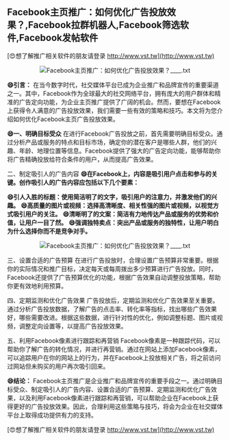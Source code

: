 ## **Facebook主页推广：如何优化广告投放效果？,Facebook拉群机器人,Facebook筛选软件,Facebook发帖软件**

[😍想了解推广相关软件的朋友请登录 http://www.vst.tw](http://www.vst.tw)

 <center><img src="https://vst.tw/MP4/tuiguang/png/1.png" alt="Facebook主页推广：如何优化广告投放效果？____.txt"></center>

**😄引言：**
在当今数字时代，社交媒体平台已成为企业推广和品牌宣传的重要渠道之一。其中，Facebook作为全球最大的社交网络平台，拥有庞大的用户群体和精准的广告定向功能，为企业主页推广提供了广阔的机会。然而，要想在Facebook上获得令人满意的广告投放效果，我们需要一些有效的策略和技巧。本文将为您介绍如何优化Facebook主页广告投放效果。

**😄一、明确目标受众**
在进行Facebook广告投放之前，首先需要明确目标受众。通过分析产品或服务的特点和目标市场，确定你的潜在客户是哪些人群，他们的兴趣、年龄、地理位置等信息。Facebook提供了强大的广告定向功能，能够帮助你将广告精确投放给符合条件的用户，从而提高广告效果。

二、制定吸引人的广告内容
**😄在Facebook上，内容是吸引用户点击和参与的关键。创作吸引人的广告内容应包括以下几个要素：**

**😄引人入胜的标题：使用简洁明了的文字，吸引用户的注意力，并激发他们的兴趣。**
**😄高质量的图片或视频：选择高清晰度、相关性强的图片或视频，以视觉方式吸引用户的关注。**
**😄清晰明了的文案：简洁有力地传达产品或服务的优势和价值，让用户一目了然。**
**😄强调独特卖点：突出产品或服务的独特性，让用户明白为什么选择你而不是竞争对手。**

 <center><img src="https://vst.tw/MP4/tuiguang/png/4.png" alt="Facebook主页推广：如何优化广告投放效果？____.txt"></center>

三、设置合适的广告预算
在进行广告投放时，合理设置广告预算非常重要。根据你的实际情况和推广目标，决定每天或每周拨出多少预算进行广告投放。同时，Facebook还提供了广告预算优化的功能，根据广告效果自动调整投放策略，帮助你更有效地利用预算。

四、定期监测和优化广告效果
广告投放后，定期监测和优化广告效果至关重要。通过分析广告投放数据，了解广告的点击率、转化率等指标，找出哪些广告效果好，哪些需要改进。根据这些数据，进行针对性的优化，例如调整标题、图片或视频，调整定向设置等，以提高广告投放效果。

五、利用Facebook像素进行跟踪和再营销
Facebook像素是一种跟踪代码，可以帮助你了解广告的转化情况，并进行再营销。通过在网站上添加Facebook像素，可以追踪用户在你的网站上的行为，并在Facebook上投放相关广告，将之前访问过网站但未购买的用户再次吸引回来。

**😄结论：**
Facebook主页推广是企业推广和品牌宣传的重要手段之一。通过明确目标受众、制定吸引人的广告内容、设置合适的广告预算、定期监测和优化广告效果，以及利用Facebook像素进行跟踪和再营销，可以帮助企业在Facebook上获得更好的广告投放效果。因此，合理利用这些策略与技巧，将会为企业在社交媒体平台上取得成功提供有力的支持。

[😍想了解推广相关软件的朋友请登录 http://www.vst.tw](http://www.vst.tw)



